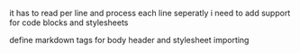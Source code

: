 it has to read per line and process each line seperatly
i need to add support for code blocks and stylesheets

define markdown tags for body header and stylesheet importing

